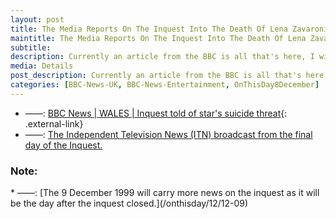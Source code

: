 ```yaml
---
layout: post
title: The Media Reports On The Inquest Into The Death Of Lena Zavaroni &#124; 8 December 1999
maintitle: The Media Reports On The Inquest Into The Death Of Lena Zavaroni
subtitle: 
description: Currently an article from the BBC is all that's here, I will be adding more over time.
media: Details
post_description: Currently an article from the BBC is all that's here, I will be adding more over time..
categories: [BBC-News-UK, BBC-News-Entertainment, OnThisDay8December]
---
```


* ——: [BBC News &#124; WALES &#124; Inquest told of star's suicide threat](http://news.bbc.co.uk/1/hi/wales/554625.stm){: .external-link}
* ——: [The Independent Television News (ITN) broadcast from the final day of the Inquest.](/biography/lena-zavaroni/#inquest)

<h3>Note:</h3>
* ——: [The 9 December 1999 will carry more news on the inquest as it will be the day after the inquest closed.](/onthisday/12/12-09)

